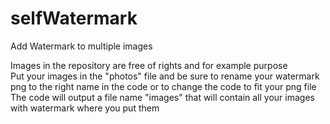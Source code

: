 # selfWatermark
Add Watermark to multiple images

Images in the repository are free of rights and for example purpose <br>
Put your images in the "photos" file and be sure to rename your watermark png to the right name in the code or to change the code to fit your png file <br>
The code will output a file name "images" that will contain all your images with watermark where you put them
